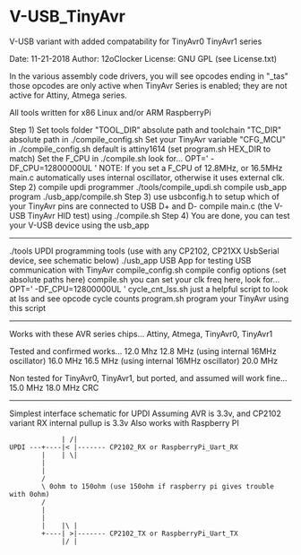 # V-USB_TinyAvr
V-USB variant with added compatability for TinyAvr0 TinyAvr1 series

Date:    11-21-2018
Author:  12oClocker
License: GNU GPL (see License.txt)

In the various assembly code drivers, you will see opcodes ending in "_tas"
those opcodes are only active when TinyAvr Series is enabled; they are not active for Attiny, Atmega series.

All tools written for x86 Linux and/or ARM RaspberryPi

Step 1) Set tools folder "TOOL_DIR" absolute path and toolchain "TC_DIR" absolute path in ./compile_config.sh
        Set your TinyAvr variable "CFG_MCU" in ./compile_config.sh default is attiny1614 (set program.sh HEX_DIR to match)
        Set the F_CPU in ./compile.sh look for... OPT='  -DF_CPU=12800000UL '
        NOTE: If you set a F_CPU of 12.8MHz, or 16.5MHz main.c automatically uses internal oscillator, otherwise it uses external clk.
Step 2) compile updi programmer ./tools/compile_updi.sh
        compile usb_app program ./usb_app/compile.sh
Step 3) use usbconfig.h to setup which of your TinyAvr pins are connected to USB D+ and D-
        compile main.c (the V-USB TinyAvr HID test) using ./compile.sh
Step 4) You are done, you can test your V-USB device using the usb_app        

-------------------------------------------

./tools             UPDI programming tools (use with any CP2102, CP21XX UsbSerial device, see schematic below)
./usb_app           USB App for testing USB communication with TinyAvr
compile_config.sh   compile config options (set absolute paths here)
compile.sh          you can set your clk freq here, look for... OPT='  -DF_CPU=12800000UL '
cycle_cnt_lss.sh    just a helpful script to look at lss and see opcode cycle counts
program.sh          program your TinyAvr using this script

-------------------------------------------

Works with these AVR series chips...
Attiny, Atmega, TinyAvr0, TinyAvr1

Tested and confirmed works...
12.0 Mhz
12.8 MHz (using internal 16MHz oscillator)
16.0 MHz
16.5 MHz (using internal 16MHz oscillator)
20.0 MHz

Non tested for TinyAvr0, TinyAvr1, but ported, and assumed will work fine...
15.0 MHz
18.0 MHz CRC  

-------------------------------------------

Simplest interface schematic for UPDI
Assuming AVR is 3.3v, and CP2102 variant RX internal pullup is 3.3v
Also works with Raspberry PI
```
             | /|
UPDI ---+----|< |------- CP2102_RX or RaspberryPi_Uart_RX
        |    | \|
        |
        |
        /
        \ 0ohm to 150ohm (use 150ohm if raspberry pi gives trouble with 0ohm)
        /
        |    
        |
        |    |\ |
        +----| >|------- CP2102_TX or RaspberryPi_Uart_TX
             |/ |
```
